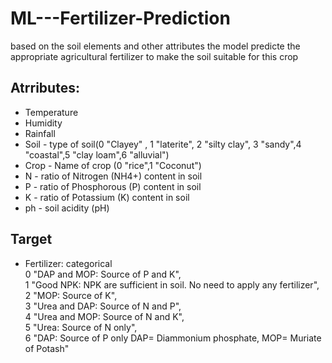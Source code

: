 # ML---Fertilizer-Prediction
based on the soil elements and other attributes the model predicte the appropriate agricultural fertilizer to make the soil suitable for this crop
## Atrributes:
- Temperature 
- Humidity
- Rainfall
- Soil - type of soil(0 "Clayey" , 1 "laterite", 2 "silty clay", 3 "sandy",4 "coastal",5 "clay loam",6 "alluvial")
- Crop - Name of crop (0 "rice",1 "Coconut")
- N - ratio of Nitrogen (NH4+) content in soil 
- P - ratio of Phosphorous (P) content in soil 
- K - ratio of Potassium (K) content in soil 
- ph - soil acidity (pH)
## Target
- Fertilizer: categorical <br/>
0 "DAP and MOP: Source of P and K", <br/>
1 "Good NPK: NPK are sufficient in soil. No need to apply any fertilizer", <br/>
2 "MOP: Source of K", <br/>
3 "Urea and DAP: Source of N and P", <br/>
4 "Urea and MOP: Source of N and K", <br/>
5 "Urea: Source of N only", <br/>
6 "DAP: Source of P only DAP= Diammonium phosphate, MOP= Muriate of Potash"
